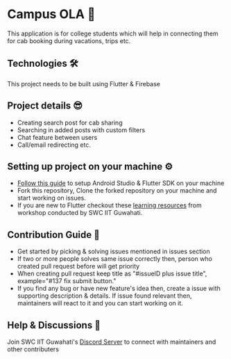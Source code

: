 # Campus OLA 🚕
This application is for college students which will help in connecting them for cab booking during vacations, trips etc.

## Technologies 🛠️
This project needs to be built using Flutter & Firebase

## Project details 😎
- Creating search post for cab sharing
- Searching in added posts with custom filters
- Chat feature between users
- Call/email redirecting etc.

## Setting up project on your machine ⚙️
- [Follow this guide](https://swciitg.notion.site/Day-1-f6ea19b1d7ff410e8ec03683772f4cd0) to setup Android Studio & Flutter SDK on your machine
- Fork this repository, Clone the forked repository on your machine and start working on issues.
- If you are new to Flutter checkout these [learning resources](https://swciitg.notion.site/8eb17b6e8f034d7cbd04f98054640cd0?v=50726fa13f6d40c1882448900ee36b03) from workshop conducted by SWC IIT Guwahati.

## Contribution Guide 🤠
- Get started by picking & solving issues mentioned in issues section
- If two or more people solves same issue correctly then, person who created pull request before will get priority
- When creating pull request keep title as "#issueID plus issue title", example="#137 fix submit button."
- If you find any bug or have new feature's idea then, create a issue with supporting description & details. If issue found relevant then, maintainers will react to it and you can start working on it.

## Help & Discussions 🙌
Join SWC IIT Guwahati's [Discord Server](https://discord.gg/2QUrA8HgWx) to connect with maintainers and other contributers


